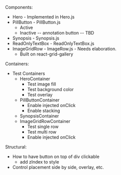 Components:
* Hero - Implemented in Hero.js
* PillButton - PillButton.js
  * Active
  * Inactive -- annotation button -- TBD
* Synopsis - Synopsis.js
* ReadOnlyTextBox - ReadOnlyTextBox.js
* ImageGridRow - ImageRow.js - Needs elaboration.
  * Built on react-grid-gallery

Containers:
* Test Containers
  * HeroContainer
    * Test image fill
    * Test background color
    * Test overlay
  * PillButtonContainer
    * Enable injected onClick
    * Enable stacking
  * SynopsisContainer
  * ImageGridRowContainer
    * Test single row
    * Test multi row
    * Enable injected onClick
    
Structural:
* How to have button on top of div clickable
  * add zIndex to style
* Control placement side by side, overlay, etc.